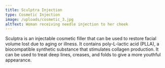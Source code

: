```yaml
---
title: Sculptra Injection
type: Cosmetic Injection
image: /uploads/cosmetic_3.jpg
altText: Woman receiving needle injection to her cheek
---
```


Sculptra is an injectable cosmetic filler that can be used to restore facial volume lost due to aging or illness. It contains poly-L-lactic acid (PLLA), a biocompatible synthetic substance that stimulates collagen production. It can be used to treat deep lines, creases, and folds to give a more youthful appearance.
